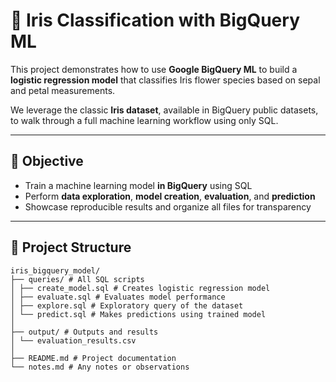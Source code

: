 # 🌸 Iris Classification with BigQuery ML

This project demonstrates how to use **Google BigQuery ML** to build a **logistic regression model** that classifies Iris flower species based on sepal and petal measurements.

We leverage the classic **Iris dataset**, available in BigQuery public datasets, to walk through a full machine learning workflow using only SQL.

---

## 🧠 Objective

- Train a machine learning model **in BigQuery** using SQL
- Perform **data exploration**, **model creation**, **evaluation**, and **prediction**
- Showcase reproducible results and organize all files for transparency

---

## 📂 Project Structure

```plaintext
iris_bigquery_model/
├── queries/ # All SQL scripts
│ ├── create_model.sql # Creates logistic regression model
│ ├── evaluate.sql # Evaluates model performance
│ ├── explore.sql # Exploratory query of the dataset
│ └── predict.sql # Makes predictions using trained model
│
├── output/ # Outputs and results
│ └── evaluation_results.csv
│
├── README.md # Project documentation
└── notes.md # Any notes or observations
